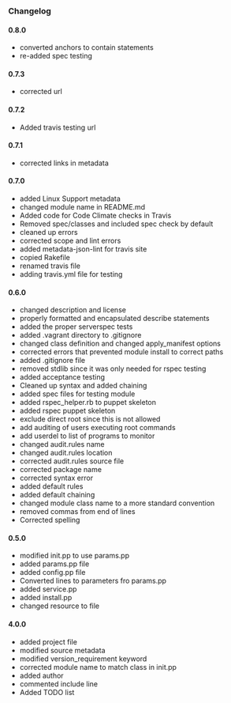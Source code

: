 ### Changelog

#### 0.8.0
- converted anchors to contain statements
- re-added spec testing


#### 0.7.3
- corrected url


#### 0.7.2
- Added travis testing url

#### 0.7.1
-  corrected links in metadata

#### 0.7.0
- added Linux Support metadata
- changed module name in README.md
- Added code for Code Climate checks in Travis
- Removed spec/classes and included spec check by default
- cleaned up errors
- corrected scope and lint errors
- added metadata-json-lint for travis site
- copied Rakefile
- renamed travis file
- adding travis.yml file for testing


#### 0.6.0
- changed description and license
- properly formatted and encapsulated describe statements
- added the proper serverspec tests
- added .vagrant directory to .gitignore
- changed class definition and changed apply_manifest options
- corrected errors that prevented module install to correct paths
- added .gitignore file
- removed stdlib since it was only needed for rspec testing
- added acceptance testing
- Cleaned up syntax and added chaining
- added spec files for testing module
- added rspec_helper.rb to puppet skeleton
- added rspec puppet skeleton
- exclude direct root since this is not allowed
- add auditing of users executing root commands
- add userdel to list of programs to monitor
- changed audit.rules name
- changed audit.rules location
- corrected audit.rules source file
- corrected package name
- corrected syntax error
- added default rules
- added default chaining
- changed module class name to a more standard convention
- removed commas from end of lines
- Corrected spelling


#### 0.5.0
- modified init.pp to use params.pp
- added params.pp file
- added config.pp file
- Converted lines to parameters fro params.pp
- added service.pp
- added install.pp
- changed resource to file


#### 4.0.0
- added project file
- modified source metadata
- modified version_requirement keyword
- corrected module name to match class in init.pp
- added author
- commented include line
- Added TODO list
